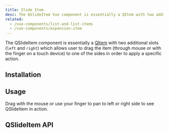 ```yaml
---
title: Slide Item
desc: The QSlideItem Vue component is essentially a QItem with two additional slots (left and right) which allows the user to drag it to one of the sides in order to apply a specific action.
related:
  - /vue-components/list-and-list-items
  - /vue-components/expansion-item
---
```


The QSlideItem component is essentially a [QItem](/vue-components/list-and-list-items) with two additional slots (`left` and `right`) which allows user to drag the item (through mouse or with the finger on a touch device) to one of the sides in order to apply a specific action.

## Installation
<doc-installation components="QSlideItem" />

## Usage
Drag with the mouse or use your finger to pan to left or right side to see QSlideItem in action.

<doc-example title="Basic" file="QSlideItem/Basic" />

<doc-example title="Custom colors" file="QSlideItem/CustomColors" />

<doc-example title="One sided or no sides" file="QSlideItem/OneSided" />

## QSlideItem API
<doc-api file="QSlideItem" />
